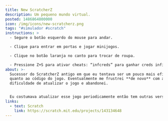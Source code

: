 ```yaml
---
title: New ScratcherZ
description: Um pequeno mundo virtual.
posted: 1486864800000
icon: /img/icons/new-scratcherz.png
tags: "#simulador #scratch"
instructions: >
  - Segure o botão esquerdo do mouse para andar.

  - Clique para entrar em portas e jogar minijogos.

  - Clique no botão laranja no canto para trocar de roupa.

  - Pressione Z+S para ativar cheats: “infcreds” para ganhar creds infinitos, “motherlode” para ganhar 100¢.
about: >-
  Sucessor do ScratcherZ antigo em que eu tentava ser um pouco mais eficaz
  quanto ao código do jogo. Eventualmente me frustrei **de novo** com a
  dificuldade de atualizar o jogo e abandonei.


  Eu costumava atualizar esse jogo periodicamente então tem outras versões no ar. Você pode jogá-las no [estúdio do ScratcherZ](https://scratch.mit.edu/studios/1840308/).
links:
  - text: Scratch
    link: https://scratch.mit.edu/projects/143134648
---
```


<scratch url="https://scratch.mit.edu/projects/143134648"></scratch>

